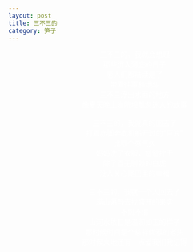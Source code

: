 ```yaml
---
layout: post
title: 三不三的
category: 笋子
---
```


<center><font color="#fff">
三不三的，我就会想起 <br>
那些沉入河底的日子 <br>
老人们都陆续走了 <br>
带着往事和烟斗 <br>
三不三浮出水面的地方 <br>
像夏天晚上岩院坝飘忽迷人的故事 <br>
 <br>
三不三的，我就真的回去了 <br>
打着赤脚奔向机船开过的“巨浪” <br>
比哪个憋气久 <br>
妈妈洗了衣服，爸爸拧干 <br>
除了百无聊赖的白虎 <br>
没人关心尾巴里的幸福 <br>
 <br>
三不三的，我就一个人回去了 <br>
满山遍野去找盛开的果实 <br>
不饥不渴 <br>
山河水依旧是温润如玉的样子 <br>
那时候时间是个慈祥优雅的老头 <br>
那时候大地还有一点爱我们我记得 <br>
<br>
</font>
</center>
